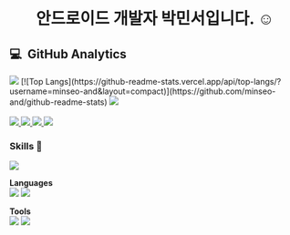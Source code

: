 <div align="center">    
    <h1>  &nbsp;안드로이드 개발자 박민서입니다. ☺ </h1>
</div>
<h2>💻 &nbsp;GitHub Analytics</h2>
    <div display="flex" flex-direction="row">
        <img src="https://github-readme-stats.vercel.app/api?username=minseo-and&show_icons=true&theme=vue&include_all_commits=true&count_private=true"/>
        [![Top Langs](https://github-readme-stats.vercel.app/api/top-langs/?username=minseo-and&layout=compact)](https://github.com/minseo-and/github-readme-stats)
        <img src="https://github-readme-stats.vercel.app/api/top-langs/?username=minseo-and&layout=compact&theme=vue"/>
    </div>
</div>
<br>
  <a href="https://https://www.notion.so/5255e3e75fb242c4b64822773031bf69" target="_blank"><img src="https://img.shields.io/badge/Notion-494649?style=flat-square&logo=Notion&logoColor=white"/>
  </a>
  <a href="https://velog.io/@minseo-and" target="_blank"><img src="https://img.shields.io/badge/Velog-20C997?style=flat-square&logo=Velog&logoColor=white"/>
  </a>
  <a href="mailto:msp05070478@gmail.com">
    <img src="https://img.shields.io/badge/-msp05070478@gmail.com-D14836?logo=Gmail&logoColor=white"/>
  </a>
  <a href="https://instagram.com/snoopy_coffee05">
    <img src="https://img.shields.io/badge/-@snoopycoffee05-E4405F?logo=Instagram&logoColor=white"/>
  </a>
<br>

### Skills 🎨
<a href="https://developer.android.com/?hl=ko" target="_blank"><img src="https://img.shields.io/badge/Android-3DDC84?style=flat-square&logo=Android&logoColor=white"/></a>
<br>

**Languages** 
<br>
<a href="https://kotlinlang.org/" target="_blank"><img src="https://img.shields.io/badge/Kotlin-7F52FF?style=flat-square&logo=Kotlin&logoColor=white"/></a>
<a href="https://docs.oracle.com/javase/8/docs/api/" target="_blank"><img src="https://img.shields.io/badge/Java-007396?style=flat-square&logo=Java&logoColor=white"/></a>
<br>

**Tools** 
<br>
<a href="https://firebase.google.com/docs" target="_blank"><img src="https://img.shields.io/badge/Firebase-FFCA28?style=flat-square&logo=Firebase&logoColor=white"/></a>
<a href="https://git-scm.com/" target="_blank"><img src="https://img.shields.io/badge/Git-F05032?style=flat-square&logo=Git&logoColor=white"/></a>
<br>
